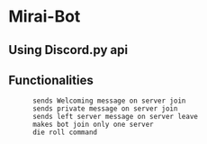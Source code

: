 # Mirai-Bot

Using Discord.py api
-


Functionalities
-

          sends Welcoming message on server join
          sends private message on server join
          sends left server message on server leave
          makes bot join only one server
          die roll command
